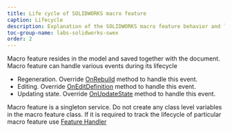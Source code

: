 ```yaml
---
title: Life cycle of SOLIDWORKS macro feature
caption: Lifecycle
description: Explanation of the SOLIDWORKS macro feature behavior and life cycle
toc-group-name: labs-solidworks-swex
order: 2
---
```

Macro feature resides in the model and saved together with the document. Macro feature can handle various events during its lifecycle

* Regeneration. Override [OnRebuild](https://docs.codestack.net/swex/macro-feature/html/M_CodeStack_SwEx_MacroFeature_MacroFeatureEx_OnRebuild.htm) method to handle this event.
* Editing. Override [OnEditDefinition](https://docs.codestack.net/swex/macro-feature/html/M_CodeStack_SwEx_MacroFeature_MacroFeatureEx_OnEditDefinition.htm) method to handle this event.
* Updating state. Override [OnUpdateState](https://docs.codestack.net/swex/macro-feature/html/M_CodeStack_SwEx_MacroFeature_MacroFeatureEx_OnUpdateState.htm) method to handle this event.

Macro feature is a singleton service. Do not create any class level variables in the macro feature class. If it is required to track the lifecycle of particular macro feature use
[Feature Handler](feature-handler)